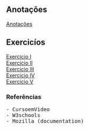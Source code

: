 ## Anotações
<a href="https://pedrobarroso-n.github.io/html-css/anotacoes/introducao.html">Anotações</a>

## Exercicíos
<a href="https://pedrobarroso-n.github.io/html-css/desafios/modulo_I/index.html">Exercicio I</a><br>
<a href="https://pedrobarroso-n.github.io/html-css/desafios/modulo_II/index.html">Exercicio II</a><br>
<a href="https://pedrobarroso-n.github.io/html-css/desafios/modulo_III/001/index.html">Exercicio III</a><br>
<a href="https://pedrobarroso-n.github.io/html-css/desafios/modulo_IV/001/index.html">Exercicio IV</a><br>
<a href="https://pedrobarroso-n.github.io/html-css/desafios/modulo_IV/002/index.html">Exercicio V</a>

### Referências
<pre>
- CursoemVideo
- W3schools
- Mozilla (documentation)
</pre>